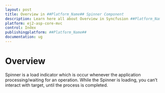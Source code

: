 ```yaml
---
layout: post
title: Overview in ##Platform_Name## Spinner Component
description: Learn here all about Overview in Syncfusion ##Platform_Name## Spinner component and more.
platform: ej2-asp-core-mvc
control: Index
publishingplatform: ##Platform_Name##
documentation: ug
---
```


# Overview

Spinner is a load indicator which is occur whenever the application processing/waiting for an operation. While the Spinner is loading, you can’t interact with target, until the process is completed.
